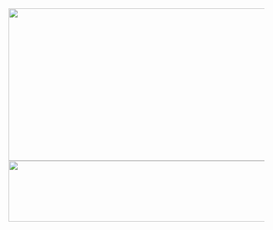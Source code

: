 <a href="https://github.com/devxb/gitanimals">
<img
  src="https://render.gitanimals.org/farms/gurumeekinx"
  width="600"
  height="300"
/>
</a>

<a href="https://github.com/devxb/gitanimals">
  <img
    src="https://render.gitanimals.org/lines/gurumeekinx?pet-id=652325839708616224"
    width="600"
    height="120"
  />
</a>
  
